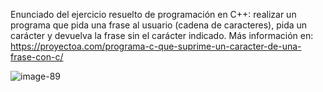 Enunciado del ejercicio resuelto de programación en C++: realizar un programa que pida una frase al usuario (cadena de caracteres), pida un carácter y devuelva la frase sin el carácter indicado. Más información en: https://proyectoa.com/programa-c-que-suprime-un-caracter-de-una-frase-con-c/

![image-89](https://github.com/user-attachments/assets/2997fcb9-a5a9-457b-a1db-e2566e3aecc6)
